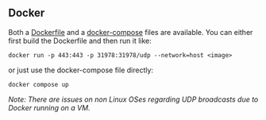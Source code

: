 ## Docker

Both a [Dockerfile](Dockerfile) and a [docker-compose](compose.yml) files are
available.
You can either first build the Dockerfile and then run it like:

``docker run -p 443:443 -p 31978:31978/udp --network=host <image>``

or just use the docker-compose file directly:

``docker compose up``

*Note: There are issues on non Linux OSes regarding UDP broadcasts due to Docker running on a VM.*
